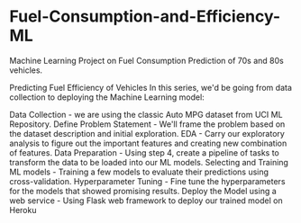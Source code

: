 # Fuel-Consumption-and-Efficiency-ML
Machine Learning Project on Fuel Consumption Prediction of 70s and 80s vehicles.

Predicting Fuel Efficiency of Vehicles
In this series, we'd be going from data collection to deploying the Machine Learning model:

Data Collection - we are using the classic Auto MPG dataset from UCI ML Repository.
Define Problem Statement - We'll frame the problem based on the dataset description and initial exploration.
EDA - Carry our exploratory analysis to figure out the important features and creating new combination of features.
Data Preparation - Using step 4, create a pipeline of tasks to transform the data to be loaded into our ML models.
Selecting and Training ML models - Training a few models to evaluate their predictions using cross-validation.
Hyperparameter Tuning - Fine tune the hyperparameters for the models that showed promising results.
Deploy the Model using a web service - Using Flask web framework to deploy our trained model on Heroku
